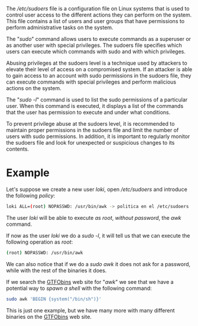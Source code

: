 The */etc/sudoers* file is a configuration file on Linux systems that is used to control user access to the different actions they can perform on the system. This file contains a list of users and user groups that have permissions to perform administrative tasks on the system.

The "*sudo*" command allows users to execute commands as a superuser or as another user with special privileges. The sudoers file specifies which users can execute which commands with sudo and with which privileges.

Abusing privileges at the sudoers level is a technique used by attackers to elevate their level of access on a compromised system. If an attacker is able to gain access to an account with sudo permissions in the sudoers file, they can execute commands with special privileges and perform malicious actions on the system.

The "*sudo -l*" command is used to list the sudo permissions of a particular user. When this command is executed, it displays a list of the commands that the user has permission to execute and under what conditions.

To prevent privilege abuse at the sudoers level, it is recommended to maintain proper permissions in the sudoers file and limit the number of users with sudo permissions. In addition, it is important to regularly monitor the sudoers file and look for unexpected or suspicious changes to its contents.

# Example

Let's suppose we create a new user *loki*, open */etc/sudoers* and introduce the following *policy*:

```bash
loki ALL=(root) NOPASSWD: /usr/bin/awk -> politica en el /etc/sudoers
```

The user *loki* will be able to execute *as root*, *without password*, the *awk* command.

If now as the user *loki* we do a *sudo -l*, it will tell us that we can execute the following operation as *root*:

```bash
(root) NOPASSWD: /usr/bin/awk
```

We can also notice that if we do a *sudo awk* it does not ask for a password, while with the rest of the binaries it does.

If we search the [GTFObins](https://gtfobins.github.io/) web site for "*awk*" we see that we have a potential way to *spawn a shell* with the following command:

```bash
sudo awk 'BEGIN {system("/bin/sh")}'
```

This is just one example, but we have many more with many different binaries on the [GTFObins](https://gtfobins.github.io/) web site.